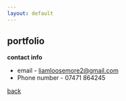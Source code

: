 ```yaml
---
layout: default
---
```


## portfolio
**contact info** 

- email - liamloosemore2@gmail.com
- Phone number - 07471 864245


[back](./)
